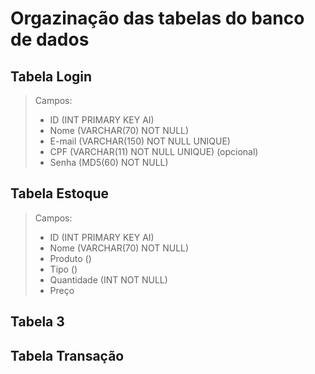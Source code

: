 # Orgazinação das tabelas do banco de dados

## Tabela Login
>Campos:
>* ID (INT PRIMARY KEY AI)
>* Nome (VARCHAR(70) NOT NULL)
>* E-mail (VARCHAR(150) NOT NULL UNIQUE)
>* CPF (VARCHAR(11) NOT NULL UNIQUE) (opcional)
>* Senha (MD5(60) NOT NULL)

## Tabela Estoque
>Campos:
>* ID (INT PRIMARY KEY AI)
>* Nome (VARCHAR(70) NOT NULL)
>* Produto ()
>* Tipo ()
>* Quantidade (INT NOT NULL)
>* Preço

## Tabela 3

## Tabela Transação

